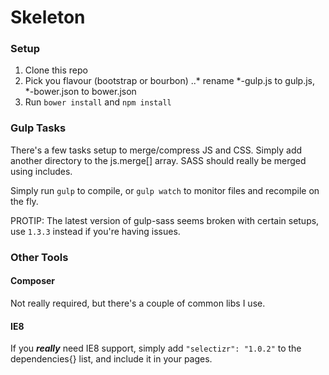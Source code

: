 # Skeleton

### Setup

1. Clone this repo
2. Pick you flavour (bootstrap or bourbon)
..* rename *-gulp.js to gulp.js, *-bower.json to bower.json
3. Run `bower install` and `npm install`

### Gulp Tasks

There's a few tasks setup to merge/compress JS and CSS. Simply add another directory to the js.merge[] array. SASS should really be merged using includes.

Simply run `gulp` to compile, or `gulp watch` to monitor files and recompile on the fly.

PROTIP: The latest version of gulp-sass seems broken with certain setups, use `1.3.3` instead if you're having issues.

### Other Tools

#### Composer

Not really required, but there's a couple of common libs I use.

#### IE8

If you ***really*** need IE8 support, simply add `"selectizr": "1.0.2"` to the dependencies{} list, and include it in your pages.